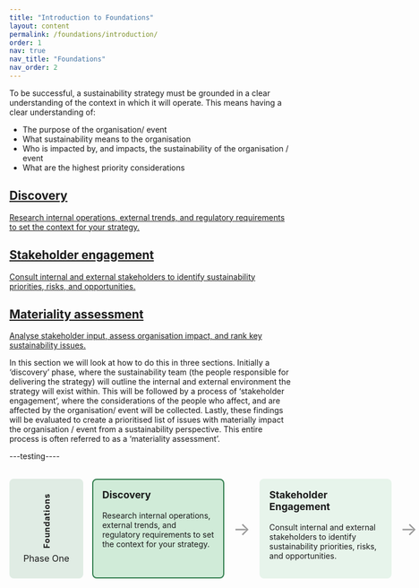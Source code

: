 ```yaml
---
title: "Introduction to Foundations"
layout: content
permalink: /foundations/introduction/
order: 1
nav: true
nav_title: "Foundations"
nav_order: 2
---
```


To be successful, a sustainability strategy must be grounded in a clear understanding of the context in which it will operate.  This means having a clear understanding of:
-	The purpose of the organisation/ event
-	What sustainability means to the organisation
-	Who is impacted by, and impacts, the sustainability of the organisation / event
-	What are the highest priority considerations

<section class="phase-blocks outlined green">
  <a href="/foundations/discovery/" class="phase-block">
    <h2>Discovery</h2>
    <p>Research internal operations, external trends, and regulatory requirements to set the context for your strategy.</p>
  </a>
  <a href="/foundations/stakeholderEngagement/" class="phase-block">
    <h2>Stakeholder engagement</h2>
    <p>Consult internal and external stakeholders to identify sustainability priorities, risks, and opportunities.</p>
  </a>
  <a href="/foundations/materialityAssessment/" class="phase-block">
    <h2>Materiality assessment</h2>
    <p>Analyse stakeholder input, assess organisation impact, and rank key sustainability issues.</p>
  </a>
</section>

In this section we will look at how to do this in three sections.  Initially a ‘discovery’ phase, where the sustainability team (the people responsible for delivering the strategy) will outline the internal and external environment the strategy will exist within.  This will be followed by a process of ‘stakeholder engagement’, where the considerations of the people who affect, and are affected by the organisation/ event will be collected.  Lastly, these findings will be evaluated to create a prioritised list of issues with materially impact the organisation / event from a sustainability perspective.  This entire process is often referred to as a ‘materiality assessment’.  


---testing----

<!-- Sustainamo Phase Diagram with Sidebar -->
<div class="phase-diagram-wrapper">
  <div class="phase-sidebar">
    <div class="phase-label">Foundations</div>
    <div class="phase-step">Phase One</div>
  </div>
  <div class="phase-diagram">
    <div class="phase-box current">
      <h3>Discovery</h3>
      <p>Research internal operations, external trends, and regulatory requirements to set the context for your strategy.</p>
    </div>
    <div class="arrow">&#8594;</div>
    <div class="phase-box">
      <h3>Stakeholder Engagement</h3>
      <p>Consult internal and external stakeholders to identify sustainability priorities, risks, and opportunities.</p>
    </div>
    <div class="arrow">&#8594;</div>
    <div class="phase-box">
      <h3>Materiality Analysis</h3>
      <p>Analyse stakeholder input, assess organisation impact, and rank key sustainability issues.</p>
    </div>
  </div>
</div>

<style>
.phase-diagram-wrapper {
  display: flex;
  align-items: stretch;
  gap: 1rem;
  flex-wrap: nowrap;
  margin: 2rem 0;
}

.phase-sidebar {
  flex: 0 0 auto;
  background: #e0ece4;
  border-radius: 8px;
  padding: 1rem;
  text-align: center;
  display: flex;
  flex-direction: column;
  justify-content: center;
  align-items: center;
  min-width: 100px;
}

.phase-label {
  font-weight: bold;
  writing-mode: vertical-lr;
  transform: rotate(180deg);
  font-size: 0.9rem;
  letter-spacing: 1px;
  margin-bottom: 0.5rem;
}

.phase-step {
  font-size: 1rem;
}

.phase-diagram {
  display: flex;
  align-items: stretch;
  gap: 1rem;
  flex: 1;
  flex-wrap: nowrap;
}

.phase-box {
  background: #e7f4eb;
  padding: 1rem;
  border-radius: 8px;
  flex: 1;
  border: 2px solid transparent;
  transition: border 0.3s ease;
  min-width: 200px;
}

.phase-box.current {
  border: 2px solid #2f7c4c;
  background: #d0ebd8;
}

.phase-box h3 {
  margin-top: 0;
  font-size: 1.1rem;
}

.arrow {
  display: flex;
  align-items: center;
  justify-content: center;
  font-size: 2rem;
  flex: 0 0 auto;
  color: #999;
}

@media (max-width: 768px) {
  .phase-diagram-wrapper {
    flex-direction: column;
  }
  .phase-diagram {
    flex-direction: column;
  }
  .arrow {
    transform: rotate(90deg);
  }
  .phase-sidebar {
    flex-direction: row;
    writing-mode: horizontal-tb;
    transform: none;
  }
  .phase-label {
    writing-mode: horizontal-tb;
    transform: none;
    margin-bottom: 0;
    margin-right: 0.5rem;
  }
}
</style>

